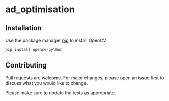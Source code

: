 # ad_optimisation

## Installation

Use the package manager [pip](https://pip.pypa.io/en/stable/) to install OpenCV.

```bash
pip install opencv-python
```


## Contributing
Pull requests are welcome. For major changes, please open an issue first to discuss what you would like to change.

Please make sure to update the tests as appropriate.



